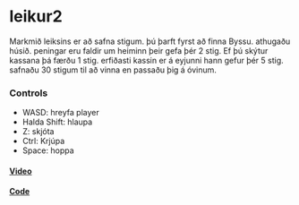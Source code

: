 # leikur2
Markmið leiksins er að safna stigum. þú þarft fyrst að finna Byssu. athugaðu húsið. peningar eru faldir um heiminn þeir gefa þér 2 stig. Ef þú skýtur kassana þá færðu 1 stig. erfiðasti kassin er á eyjunni hann gefur þér 5 stig. safnaðu 30 stigum til að vinna en passaðu þig á óvinum.

### Controls
* WASD:  hreyfa player
* Halda Shift:  hlaupa
* Z:  skjóta
* Ctrl:  Krjúpa
* Space:  hoppa

#### [Video](https://www.youtube.com/watch?v=jDBKZhRFz4o)
#### [Code](https://github.com/bjornthor21/leikur2/tree/main/code)
